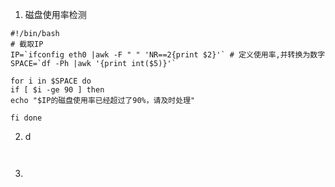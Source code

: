1. 磁盘使用率检测
```shell
#!/bin/bash
# 截取IP
IP=`ifconfig eth0 |awk -F " " 'NR==2{print $2}'` # 定义使用率,并转换为数字
SPACE=`df -Ph |awk '{print int($5)}'`

for i in $SPACE do
if [ $i -ge 90 ] then
echo "$IP的磁盘使用率已经超过了90%，请及时处理"

fi done
```
2. d
```shell


```

3. 
